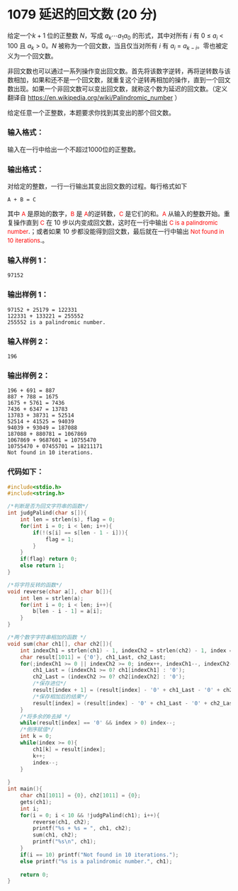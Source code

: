 # 1079 延迟的回文数 (20 分)
给定一个$k+1$ 位的正整数 $N$，写成 $a_{k}⋯a_{1}a_{0}$ 的形式，其中对所有 $i$ 有 0 ≤ $a_i$ < 100 且 $a_k$ > 0。$N$ 被称为一个回文数，当且仅当对所有 $i$ 有 $a_{i}$ = $a_{k - i}$。零也被定义为一个回文数。

非回文数也可以通过一系列操作变出回文数。首先将该数字逆转，再将逆转数与该数相加，如果和还不是一个回文数，就重复这个逆转再相加的操作，直到一个回文数出现。如果一个非回文数可以变出回文数，就称这个数为延迟的回文数。（定义翻译自 https://en.wikipedia.org/wiki/Palindromic_number ）

给定任意一个正整数，本题要求你找到其变出的那个回文数。
### 输入格式：
输入在一行中给出一个不超过1000位的正整数。
### 输出格式：
对给定的整数，一行一行输出其变出回文数的过程。每行格式如下
```
A + B = C
```
其中 <font color="red" size="2px">A</font> 是原始的数字，<font color="red" size="2px">B</font> 是 <font color="red" size="2px">A</font>的逆转数，<font color="red" size="2px">C</font> 是它们的和。<font color="red" size="2px">A</font> 从输入的整数开始。重复操作直到 <font color="red" size="2px">C</font> 在 10 步以内变成回文数，这时在一行中输出 <font color="red" size="2px">C is a palindromic number</font>.；或者如果 10 步都没能得到回文数，最后就在一行中输出 <font color="red" size="2px">Not found in 10 iterations</font>.。
### 输入样例 1：
```
97152
```
### 输出样例 1：
```
97152 + 25179 = 122331
122331 + 133221 = 255552
255552 is a palindromic number.
```
### 输入样例 2：
```
196
```
### 输出样例 2：
```
196 + 691 = 887
887 + 788 = 1675
1675 + 5761 = 7436
7436 + 6347 = 13783
13783 + 38731 = 52514
52514 + 41525 = 94039
94039 + 93049 = 187088
187088 + 880781 = 1067869
1067869 + 9687601 = 10755470
10755470 + 07455701 = 18211171
Not found in 10 iterations.
```
### 代码如下：
```c
#include<stdio.h>
#include<string.h>

/*判断是否为回文字符串的函数*/ 
int judgPalind(char s[]){
    int len = strlen(s), flag = 0;
    for(int i = 0; i < len; i++){
        if(!(s[i] == s[len - 1 - i])){
            flag = 1;
        }
    }
    if(flag) return 0;
    else return 1;
}

/*将字符反转的函数*/
void reverse(char a[], char b[]){
    int len = strlen(a);
    for(int i = 0; i < len; i++){
        b[len - i - 1] = a[i];
    }
}

/*两个数字字符串相加的函数 */
void sum(char ch1[], char ch2[]){
    int indexCh1 = strlen(ch1) - 1, indexCh2 = strlen(ch2) - 1, index = 0;
    char result[1011] = {'0'}, ch1_Last, ch2_Last;
    for(;indexCh1 >= 0 || indexCh2 >= 0; index++, indexCh1--, indexCh2--){
        ch1_Last = (indexCh1 >= 0? ch1[indexCh1] : '0');
        ch2_Last = (indexCh2 >= 0? ch2[indexCh2] : '0');
        /*保存进位*/ 
        result[index + 1] = (result[index] - '0' + ch1_Last - '0' + ch2_Last - '0')/10 + '0';
        /*保存相加后的结果*/ 
        result[index] = (result[index] - '0' + ch1_Last - '0' + ch2_Last - '0') % 10 + '0';
    }
    /*将多余的0去掉 */
    while(result[index] == '0' && index > 0) index--;
    /*倒序赋值*/ 
    int k = 0;
    while(index >= 0){
        ch1[k] = result[index];
        k++;
        index--;
    } 
    
}
int main(){
    char ch1[1011] = {0}, ch2[1011] = {0};
    gets(ch1);
    int i;
    for(i = 0; i < 10 && !judgPalind(ch1); i++){
        reverse(ch1, ch2);
        printf("%s + %s = ", ch1, ch2);
        sum(ch1, ch2);
        printf("%s\n", ch1);
    }
    if(i == 10) printf("Not found in 10 iterations.");
    else printf("%s is a palindromic number.", ch1);
    
    return 0;
} 
```